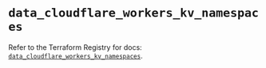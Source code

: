 # `data_cloudflare_workers_kv_namespaces`

Refer to the Terraform Registry for docs: [`data_cloudflare_workers_kv_namespaces`](https://registry.terraform.io/providers/cloudflare/cloudflare/5.10.1/docs/data-sources/workers_kv_namespaces).
